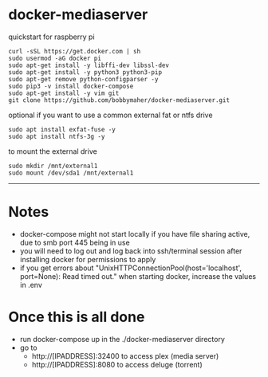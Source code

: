 # docker-mediaserver


quickstart for raspberry pi


    curl -sSL https://get.docker.com | sh
    sudo usermod -aG docker pi
    sudo apt-get install -y libffi-dev libssl-dev
    sudo apt-get install -y python3 python3-pip
    sudo apt-get remove python-configparser -y
    sudo pip3 -v install docker-compose
    sudo apt-get install -y vim git
    git clone https://github.com/bobbymaher/docker-mediaserver.git



optional if you want to use a common external fat or ntfs drive

    sudo apt install exfat-fuse -y
    sudo apt install ntfs-3g -y



to mount the external drive

    sudo mkdir /mnt/external1
    sudo mount /dev/sda1 /mnt/external1


---




# Notes
- docker-compose might not start locally if you have file sharing active, due to smb port 445 being in use
- you will need to log out and log back into ssh/terminal session after installing docker for permissions to apply
- if you get errors about "UnixHTTPConnectionPool(host='localhost', port=None): Read timed out." when starting docker, increase the values in .env


# Once this is all done
- run docker-compose up in the ./docker-mediaserver directory
- go to
  - http://[IPADDRESS]:32400 to access plex (media server)
  - http://[IPADDRESS]:8080 to access deluge (torrent)

 